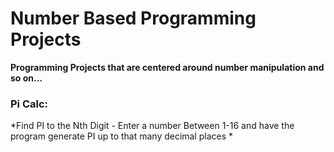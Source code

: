# Number Based Programming Projects
**Programming Projects that are centered around number manipulation and so on...**

### Pi Calc:
*Find PI to the Nth Digit - Enter a number Between 1-16 and have the program generate PI up to that many decimal places *

